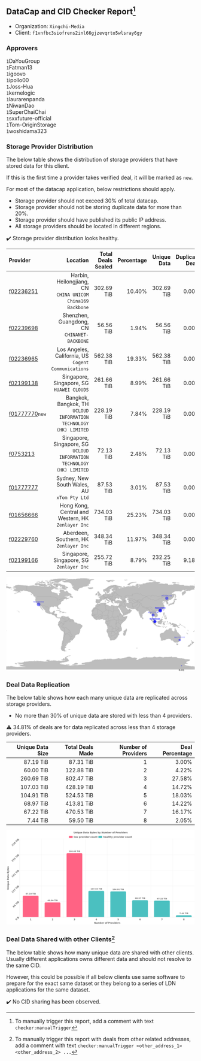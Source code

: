 ## DataCap and CID Checker Report[^1]
 - Organization: `Xingchi-Media`
 - Client: `f1vnfbc3siofrens2inl66gjzevqrto5wlsray6gy`
### Approvers
`1`DaYouGroup<br/>`1`Fatman13<br/>`1`igoovo<br/>`1`ipollo00<br/>`1`Joss-Hua<br/>`1`kernelogic<br/>`1`laurarenpanda<br/>`1`NiwanDao<br/>`1`SuperChaiChai<br/>`1`sxxfuture-official<br/>`1`Tom-OriginStorage<br/>`1`woshidama323

### Storage Provider Distribution
The below table shows the distribution of storage providers that have stored data for this client.

If this is the first time a provider takes verified deal, it will be marked as `new`.

For most of the datacap application, below restrictions should apply.
 - Storage provider should not exceed 30% of total datacap.
 - Storage provider should not be storing duplicate data for more than 20%.
 - Storage provider should have published its public IP address.
 - All storage providers should be located in different regions.

✔️ Storage provider distribution looks healthy.

| Provider                                                    |                                                                  Location | Total Deals Sealed | Percentage | Unique Data | Duplicate Deals |
| :---------------------------------------------------------- | ------------------------------------------------------------------------: | -----------------: | ---------: | ----------: | --------------: |
| [f02236251](https://filfox.info/en/address/f02236251)       |             Harbin, Heilongjiang, CN<br/>`CHINA UNICOM China169 Backbone` |         302.69 TiB |     10.40% |  302.69 TiB |           0.00% |
| [f02239698](https://filfox.info/en/address/f02239698)       |                           Shenzhen, Guangdong, CN<br/>`CHINANET-BACKBONE` |          56.56 TiB |      1.94% |   56.56 TiB |           0.00% |
| [f02236965](https://filfox.info/en/address/f02236965)       |                   Los Angeles, California, US<br/>`Cogent Communications` |         562.38 TiB |     19.33% |  562.38 TiB |           0.00% |
| [f02199138](https://filfox.info/en/address/f02199138)       |                              Singapore, Singapore, SG<br/>`HUAWEI CLOUDS` |         261.66 TiB |      8.99% |  261.66 TiB |           0.00% |
| [f01777770](https://filfox.info/en/address/f01777770)`new`  |     Bangkok, Bangkok, TH<br/>`UCLOUD INFORMATION TECHNOLOGY (HK) LIMITED` |         228.19 TiB |      7.84% |  228.19 TiB |           0.00% |
| [f0753213](https://filfox.info/en/address/f0753213)         | Singapore, Singapore, SG<br/>`UCLOUD INFORMATION TECHNOLOGY (HK) LIMITED` |          72.13 TiB |      2.48% |   72.13 TiB |           0.00% |
| [f01777777](https://filfox.info/en/address/f01777777)       |                            Sydney, New South Wales, AU<br/>`xTom Pty Ltd` |          87.53 TiB |      3.01% |   87.53 TiB |           0.00% |
| [f01656666](https://filfox.info/en/address/f01656666)       |                     Hong Kong, Central and Western, HK<br/>`Zenlayer Inc` |         734.03 TiB |     25.23% |  734.03 TiB |           0.00% |
| [f02229760](https://filfox.info/en/address/f02229760)       |                                 Aberdeen, Southern, HK<br/>`Zenlayer Inc` |         348.34 TiB |     11.97% |  348.34 TiB |           0.00% |
| [f02199166](https://filfox.info/en/address/f02199166)       |                               Singapore, Singapore, SG<br/>`Zenlayer Inc` |         255.72 TiB |      8.79% |  232.25 TiB |           9.18% |

<img src="https://raw.githubusercontent.com/data-preservation-programs/filplus-checker-assets/main/filecoin-project/filecoin-plus-large-datasets/issues/1051/1692161330242.png"/>

### Deal Data Replication
The below table shows how each many unique data are replicated across storage providers.

- No more than 30% of unique data are stored with less than 4 providers.

⚠️ 34.81% of deals are for data replicated across less than 4 storage providers.

| Unique Data Size | Total Deals Made | Number of Providers | Deal Percentage |
| ---------------: | ---------------: | ------------------: | --------------: |
|        87.19 TiB |        87.31 TiB |                   1 |           3.00% |
|        60.00 TiB |       122.88 TiB |                   2 |           4.22% |
|       260.69 TiB |       802.47 TiB |                   3 |          27.58% |
|       107.03 TiB |       428.19 TiB |                   4 |          14.72% |
|       104.91 TiB |       524.53 TiB |                   5 |          18.03% |
|        68.97 TiB |       413.81 TiB |                   6 |          14.22% |
|        67.22 TiB |       470.53 TiB |                   7 |          16.17% |
|         7.44 TiB |        59.50 TiB |                   8 |           2.05% |

<img src="https://raw.githubusercontent.com/data-preservation-programs/filplus-checker-assets/main/filecoin-project/filecoin-plus-large-datasets/issues/1051/1692161331095.png"/>

### Deal Data Shared with other Clients[^3]
The below table shows how many unique data are shared with other clients.
Usually different applications owns different data and should not resolve to the same CID.

However, this could be possible if all below clients use same software to prepare for the exact same dataset or they belong to a series of LDN applications for the same dataset.

✔️ No CID sharing has been observed.

[^1]: To manually trigger this report, add a comment with text `checker:manualTrigger`

[^2]: Deals from those addresses are combined into this report as they are specified with `checker:manualTrigger`

[^3]: To manually trigger this report with deals from other related addresses, add a comment with text `checker:manualTrigger <other_address_1> <other_address_2> ...`
